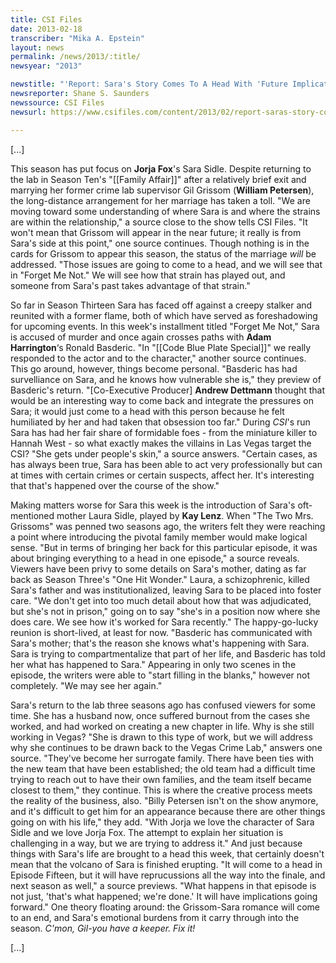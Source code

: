 ```yaml
---
title: CSI Files
date: 2013-02-18
transcriber: "Mika A. Epstein"
layout: news
permalink: /news/2013/:title/
newsyear: "2013"

newstitle: "'Report: Sara's Story Comes To A Head With 'Future Implications,' Nick's New Arc & More  "
newsreporter: Shane S. Saunders
newssource: CSI Files
newsurl: https://www.csifiles.com/content/2013/02/report-saras-story-comes-to-a-head-with-future-implications-nicks-new-arc-more/

---
```


[...]

This season has put focus on **Jorja Fox**'s Sara Sidle. Despite returning to the lab in Season Ten's "[[Family Affair]]" after a relatively brief exit and marrying her former crime lab supervisor Gil Grissom (**William Petersen**), the long-distance arrangement for her marriage has taken a toll. "We are moving toward some understanding of where Sara is and where the strains are within the relationship," a source close to the show tells CSI Files. "It won't mean that Grissom will appear in the near future; it really is from Sara's side at this point," one source continues. Though nothing is in the cards for Grissom to appear this season, the status of the marriage *will* be addressed. "Those issues are going to come to a head, and we will see that in "Forget Me Not." We will see how that strain has played out, and someone from Sara's past takes advantage of that strain."

So far in Season Thirteen Sara has faced off against a creepy stalker and reunited with a former flame, both of which have served as foreshadowing for upcoming events. In this week's installment titled "Forget Me Not," Sara is accused of murder and once again crosses paths with **Adam Harrington**‘s Ronald Basderic. "In "[[Code Blue Plate Special]]" we really responded to the actor and to the character," another source continues. This go around, however, things become personal. "Basderic has had survelliance on Sara, and he knows how vulnerable she is," they preview of Basderic's return. "[Co-Executive Producer] **Andrew Dettmann** thought that would be an interesting way to come back and integrate the pressures on Sara; it would just come to a head with this person because he felt humiliated by her and had taken that obsession too far." During *CSI*'s run Sara has had her fair share of formidable foes - from the miniature killer to Hannah West - so what exactly makes the villains in Las Vegas target the CSI? "She gets under people's skin," a source answers. "Certain cases, as has always been true, Sara has been able to act very professionally but can at times with certain crimes or certain suspects, affect her. It's interesting that that's happened over the course of the show."

Making matters worse for Sara this week is the introduction of Sara's oft-mentioned mother Laura Sidle, played by **Kay Lenz**. When "The Two Mrs. Grissoms" was penned two seasons ago, the writers felt they were reaching a point where introducing the pivotal family member would make logical sense. "But in terms of bringing her back for this particular episode, it was about bringing everything to a head in one episode," a source reveals. Viewers have been privy to some details on Sara's mother, dating as far back as Season Three's "One Hit Wonder." Laura, a schizophrenic, killed Sara's father and was institutionalized, leaving Sara to be placed into foster care. "We don't get into too much detail about how that was adjudicated, but she's not in prison," going on to say "she's in a position now where she does care. We see how it's worked for Sara recently." The happy-go-lucky reunion is short-lived, at least for now. "Basderic has communicated with Sara's mother; that's the reason she knows what's happening with Sara. Sara is trying to compartmentalize that part of her life, and Basderic has told her what has happened to Sara." Appearing in only two scenes in the episode, the writers were able to "start filling in the blanks," however not completely. "We may see her again."

Sara's return to the lab three seasons ago has confused viewers for some time. She has a husband now, once suffered burnout from the cases she worked, and had worked on creating a new chapter in life. Why is she still working in Vegas? "She is drawn to this type of work, but we will address why she continues to be drawn back to the Vegas Crime Lab," answers one source. "They've become her surrogate family. There have been ties with the new team that have been established; the old team had a difficult time trying to reach out to have their own families, and the team itself became closest to them," they continue. This is where the creative process meets the reality of the business, also. "Billy Petersen isn't on the show anymore, and it's difficult to get him for an appearance because there are other things going on with his life," they add. "With Jorja we love the character of Sara Sidle and we love Jorja Fox. The attempt to explain her situation is challenging in a way, but we are trying to address it." And just because things with Sara's life are brought to a head this week, that certainly doesn't mean that the volcano of Sara is finished erupting. "It will come to a head in Episode Fifteen, but it will have reprucussions all the way into the finale, and next season as well," a source previews. "What happens in that episode is not just, 'that's what happened; we're done.' It will have implications going forward." One theory floating around: the Grissom-Sara romance will come to an end, and Sara's emotional burdens from it carry through into the season. *C'mon, Gil-you have a keeper. Fix it!*

[...]
